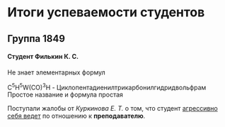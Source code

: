 <!DOCTYPE html>
<head>
      <title>Проверка знаний</title>
      <meta charset="utf-8"/>
</head>
<body>
               <h1>Итоги успеваемости студентов</h1>
      <h2>Группа 1849</h2>
      <h4>Студент Филькин К. С.</h4>
      <p>Не знает элементарных формул</p>
      <p>C<sup>5</sup>H<sup>5</sup>W(CO)<sup>3</sup>H - Циклопентадиенилтрикарбонилгидридвольфрам<br>
                                   Простое название и формула простая </p>
      <p>Поступали жалобы от <em>Куркинова Е. Т.</em> о том, что студент <u>агрессивно себя ведет</u> по отношению к <b>преподавателю</b>.</p>
      
                                            


